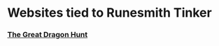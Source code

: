 # Websites tied to Runesmith Tinker

### [The Great Dragon Hunt](https://runesmith-tinker.github.io/The%20Great%20Dragon%20Hunt/Home.html)
